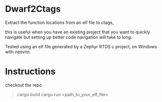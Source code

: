 # Dwarf2Ctags
Extract the function locations from an elf file to ctags, 

this is useful when you have an existing project that you want to quickly navigate but setting up better code navigation will take to long.

Tested using an elf file generated by a Zephyr RTOS c project, on Windows with neovim.


# Instructions
checkout the repo
> cargo build
> cargo run <path_to_your_elf_file>
